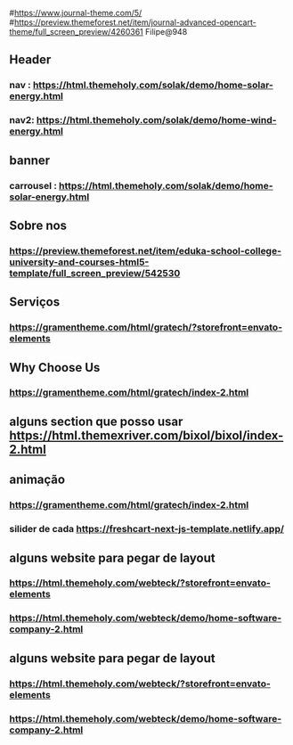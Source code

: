 #https://www.journal-theme.com/5/
#https://preview.themeforest.net/item/journal-advanced-opencart-theme/full_screen_preview/4260361
Filipe@948
## Header
### nav : https://html.themeholy.com/solak/demo/home-solar-energy.html
### nav2: https://html.themeholy.com/solak/demo/home-wind-energy.html

## banner 
### carrousel : https://html.themeholy.com/solak/demo/home-solar-energy.html


## Sobre nos
### https://preview.themeforest.net/item/eduka-school-college-university-and-courses-html5-template/full_screen_preview/542530

## Serviços
### https://gramentheme.com/html/gratech/?storefront=envato-elements

## Why Choose Us
### https://gramentheme.com/html/gratech/index-2.html

## alguns section que posso usar https://html.themexriver.com/bixol/bixol/index-2.html



## animação
### https://gramentheme.com/html/gratech/index-2.html
### silider de cada https://freshcart-next-js-template.netlify.app/


## alguns website para pegar de layout
### https://html.themeholy.com/webteck/?storefront=envato-elements
### https://html.themeholy.com/webteck/demo/home-software-company-2.html

## alguns website para pegar de layout
### https://html.themeholy.com/webteck/?storefront=envato-elements
### https://html.themeholy.com/webteck/demo/home-software-company-2.html






